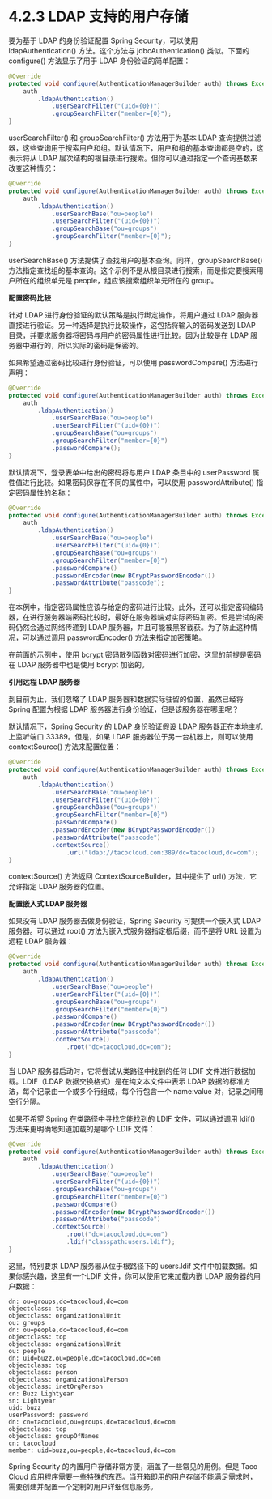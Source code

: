 # 4.2.3 LDAP 支持的用户存储

要为基于 LDAP 的身份验证配置 Spring Security，可以使用 ldapAuthentication\(\) 方法。这个方法与 jdbcAuthentication\(\) 类似。下面的 configure\(\) 方法显示了用于 LDAP 身份验证的简单配置：

```java
@Override
protected void configure(AuthenticationManagerBuilder auth) throws Exception {
    auth
        .ldapAuthentication()
        	.userSearchFilter("(uid={0})")
        	.groupSearchFilter("member={0}");
}
```

userSearchFilter\(\) 和 groupSearchFilter\(\) 方法用于为基本 LDAP 查询提供过滤器，这些查询用于搜索用户和组。默认情况下，用户和组的基本查询都是空的，这表示将从 LDAP 层次结构的根目录进行搜索。但你可以通过指定一个查询基数来改变这种情况：

```java
@Override
protected void configure(AuthenticationManagerBuilder auth) throws Exception {
    auth
        .ldapAuthentication()
        	.userSearchBase("ou=people")
        	.userSearchFilter("(uid={0})")
        	.groupSearchBase("ou=groups")
        	.groupSearchFilter("member={0}");
}
```

userSearchBase\(\) 方法提供了查找用户的基本查询。同样，groupSearchBase\(\) 方法指定查找组的基本查询。这个示例不是从根目录进行搜索，而是指定要搜索用户所在的组织单元是 people，组应该搜索组织单元所在的 group。

**配置密码比较**

针对 LDAP 进行身份验证的默认策略是执行绑定操作，将用户通过 LDAP 服务器直接进行验证。另一种选择是执行比较操作，这包括将输入的密码发送到 LDAP 目录，并要求服务器将密码与用户的密码属性进行比较。因为比较是在 LDAP 服务器中进行的，所以实际的密码是保密的。

如果希望通过密码比较进行身份验证，可以使用 passwordCompare\(\) 方法进行声明：

```java
@Override
protected void configure(AuthenticationManagerBuilder auth) throws Exception {
    auth
        .ldapAuthentication()
        	.userSearchBase("ou=people")
        	.userSearchFilter("(uid={0})")
        	.groupSearchBase("ou=groups")
        	.groupSearchFilter("member={0}")
        	.passwordCompare();
}
```

默认情况下，登录表单中给出的密码将与用户 LDAP 条目中的 userPassword 属性值进行比较。如果密码保存在不同的属性中，可以使用 passwordAttribute\(\) 指定密码属性的名称：

```java
@Override
protected void configure(AuthenticationManagerBuilder auth) throws Exception {
    auth
        .ldapAuthentication()
        	.userSearchBase("ou=people")
        	.userSearchFilter("(uid={0})")
        	.groupSearchBase("ou=groups")
        	.groupSearchFilter("member={0}")
        	.passwordCompare()
        	.passwordEncoder(new BCryptPasswordEncoder())
        	.passwordAttribute("passcode");
}
```

在本例中，指定密码属性应该与给定的密码进行比较。此外，还可以指定密码编码器，在进行服务器端密码比较时，最好在服务器端对实际密码加密。但是尝试的密码仍然会通过网络传递到 LDAP 服务器，并且可能被黑客截获。为了防止这种情况，可以通过调用 passwordEncoder\(\) 方法来指定加密策略。

在前面的示例中，使用 bcrypt 密码散列函数对密码进行加密，这里的前提是密码在 LDAP 服务器中也是使用 bcrypt 加密的。

**引用远程 LDAP 服务器**

到目前为止，我们忽略了 LDAP 服务器和数据实际驻留的位置，虽然已经将 Spring 配置为根据 LDAP 服务器进行身份验证，但是该服务器在哪里呢？

默认情况下，Spring Security 的 LDAP 身份验证假设 LDAP 服务器正在本地主机上监听端口 33389。但是，如果 LDAP 服务器位于另一台机器上，则可以使用 contextSource\(\) 方法来配置位置：

```java
@Override
protected void configure(AuthenticationManagerBuilder auth) throws Exception {
    auth
        .ldapAuthentication()
        	.userSearchBase("ou=people")
        	.userSearchFilter("(uid={0})")
        	.groupSearchBase("ou=groups")
        	.groupSearchFilter("member={0}")
        	.passwordCompare()
        	.passwordEncoder(new BCryptPasswordEncoder())
        	.passwordAttribute("passcode")
        	.contextSource()
        		.url("ldap://tacocloud.com:389/dc=tacocloud,dc=com");
}
```

contextSource\(\) 方法返回 ContextSourceBuilder，其中提供了 url\(\) 方法，它允许指定 LDAP 服务器的位置。

**配置嵌入式 LDAP 服务器**

如果没有 LDAP 服务器去做身份验证，Spring Security 可提供一个嵌入式 LDAP 服务器。可以通过 root\(\) 方法为嵌入式服务器指定根后缀，而不是将 URL 设置为远程 LDAP 服务器：

```java
@Override
protected void configure(AuthenticationManagerBuilder auth) throws Exception {
    auth
        .ldapAuthentication()
        	.userSearchBase("ou=people")
        	.userSearchFilter("(uid={0})")
        	.groupSearchBase("ou=groups")
        	.groupSearchFilter("member={0}")
        	.passwordCompare()
        	.passwordEncoder(new BCryptPasswordEncoder())
        	.passwordAttribute("passcode")
        	.contextSource()
        		.root("dc=tacocloud,dc=com");
}
```

当 LDAP 服务器启动时，它将尝试从类路径中找到的任何 LDIF 文件进行数据加载。LDIF（LDAP 数据交换格式）是在纯文本文件中表示 LDAP 数据的标准方法，每个记录由一个或多个行组成，每个行包含一个 name:value 对，记录之间用空行分隔。

如果不希望 Spring 在类路径中寻找它能找到的 LDIF 文件，可以通过调用 ldif\(\) 方法来更明确地知道加载的是哪个 LDIF 文件：

```java
@Override
protected void configure(AuthenticationManagerBuilder auth) throws Exception {
    auth
        .ldapAuthentication()
        	.userSearchBase("ou=people")
        	.userSearchFilter("(uid={0})")
        	.groupSearchBase("ou=groups")
        	.groupSearchFilter("member={0}")
        	.passwordCompare()
        	.passwordEncoder(new BCryptPasswordEncoder())
        	.passwordAttribute("passcode")
        	.contextSource()
        		.root("dc=tacocloud,dc=com")
        		.ldif("classpath:users.ldif");
}
```

这里，特别要求 LDAP 服务器从位于根路径下的 users.ldif 文件中加载数据。如果你感兴趣，这里有一个LDIF 文件，你可以使用它来加载内嵌 LDAP 服务器的用户数据：

```text
dn: ou=groups,dc=tacocloud,dc=com
objectclass: top
objectclass: organizationalUnit
ou: groups
dn: ou=people,dc=tacocloud,dc=com
objectclass: top
objectclass: organizationalUnit
ou: people
dn: uid=buzz,ou=people,dc=tacocloud,dc=com
objectclass: top
objectclass: person
objectclass: organizationalPerson
objectclass: inetOrgPerson
cn: Buzz Lightyear
sn: Lightyear
uid: buzz
userPassword: password
dn: cn=tacocloud,ou=groups,dc=tacocloud,dc=com
objectclass: top
objectclass: groupOfNames
cn: tacocloud
member: uid=buzz,ou=people,dc=tacocloud,dc=com
```

Spring Security 的内置用户存储非常方便，涵盖了一些常见的用例。但是 Taco Cloud 应用程序需要一些特殊的东西。当开箱即用的用户存储不能满足需求时，需要创建并配置一个定制的用户详细信息服务。

